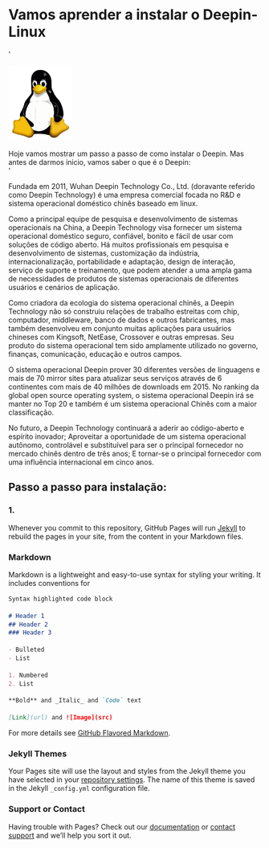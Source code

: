 # Vamos aprender a instalar o Deepin-Linux
' <div class= "roll">
    <div class = "col-md-4">
      <img Height="150px"	 src="Tux.png"/></div>
  <div class = "col-md-8"> 
  Hoje vamos mostrar um passo a passo de como instalar o Deepin. Mas antes de darmos inicio, vamos saber o que é o Deepin:</div>
  </div>'
  
  Fundada em 2011, Wuhan Deepin Technology Co., Ltd. (doravante referido como Deepin Technology) é uma empresa comercial focada no R&D e sistema operacional doméstico chinês baseado em linux.

Como a principal equipe de pesquisa e desenvolvimento de sistemas operacionais na China, a Deepin Technology visa fornecer um sistema operacional doméstico seguro, confiável, bonito e fácil de usar com soluções de código aberto. Há muitos profissionais em pesquisa e desenvolvimento de sistemas, customização da indústria, internacionalização, portabilidade e adaptação, design de interação, serviço de suporte e treinamento, que podem atender a uma ampla gama de necessidades de produtos de sistemas operacionais de diferentes usuários e cenários de aplicação.

Como criadora da ecologia do sistema operacional chinês, a Deepin Technology não só construiu relações de trabalho estreitas com chip, computador, middleware, banco de dados e outros fabricantes, mas também desenvolveu em conjunto muitas aplicações para usuários chineses com Kingsoft, NetEase, Crossover e outras empresas. Seu produto do sistema operacional tem sido amplamente utilizado no governo, finanças, comunicação, educação e outros campos.

O sistema operacional Deepin prover 30 diferentes versões de linguagens e mais de 70 mirror sites para atualizar seus serviços através de 6 continentes com mais de 40 milhões de downloads em 2015. No ranking da global open source operating system, o sistema operacional Deepin irá se manter no Top 20 e também é um sistema operacional Chinês com a maior classificação.

No futuro, a Deepin Technology continuará a aderir ao código-aberto e espírito inovador; Aproveitar a oportunidade de um sistema operacional autônomo, controlável e substituível para ser o principal fornecedor no mercado chinês dentro de três anos; E tornar-se o principal fornecedor com uma influência internacional em cinco anos. 

## Passo a passo para instalação:

### 1.


Whenever you commit to this repository, GitHub Pages will run [Jekyll](https://jekyllrb.com/) to rebuild the pages in your site, from the content in your Markdown files.

### Markdown

Markdown is a lightweight and easy-to-use syntax for styling your writing. It includes conventions for

```markdown
Syntax highlighted code block

# Header 1
## Header 2
### Header 3

- Bulleted
- List

1. Numbered
2. List

**Bold** and _Italic_ and `Code` text

[Link](url) and ![Image](src)
```

For more details see [GitHub Flavored Markdown](https://guides.github.com/features/mastering-markdown/).

### Jekyll Themes

Your Pages site will use the layout and styles from the Jekyll theme you have selected in your [repository settings](https://github.com/HugoAlmeidaVale/Instala-oDeepin/settings). The name of this theme is saved in the Jekyll `_config.yml` configuration file.

### Support or Contact

Having trouble with Pages? Check out our [documentation](https://help.github.com/categories/github-pages-basics/) or [contact support](https://github.com/contact) and we’ll help you sort it out.
